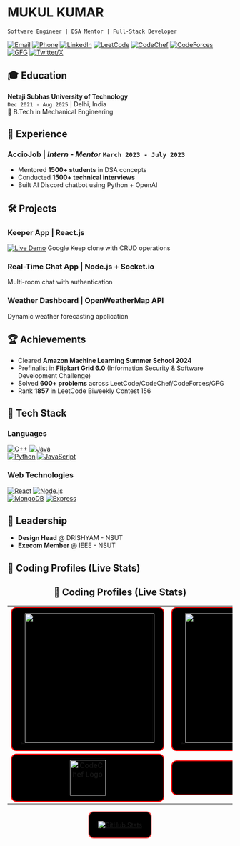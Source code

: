 #  MUKUL KUMAR 
`Software Engineer | DSA Mentor | Full-Stack Developer`

[![Email](https://img.shields.io/badge/techmukul001@gmail.com-EA4335?style=flat&logo=gmail&logoColor=white)](mailto:techmukul001@gmail.com)
[![Phone](https://img.shields.io/badge/+91_9891326275-25D366?style=flat&logo=whatsapp&logoColor=white)](tel:+919891326275)
[![LinkedIn](https://img.shields.io/badge/LinkedIn-0A66C2?style=flat&logo=linkedin&logoColor=white)](https://www.linkedin.com/in/mukul1811/)
[![LeetCode](https://img.shields.io/badge/LeetCode-FFA116?style=flat&logo=leetcode&logoColor=black)](https://leetcode.com/u/mukul18_11/)
[![CodeChef](https://img.shields.io/badge/CodeChef-5B4638?style=flat&logo=codechef&logoColor=white)](https://www.codechef.com/users/mukul_1811)
[![CodeForces](https://img.shields.io/badge/CodeForces-1F8ACB?style=flat&logo=codeforces&logoColor=white)](https://codeforces.com/profile/mukul18_11)
[![GFG](https://img.shields.io/badge/GeeksforGeeks-2F8D46?style=flat&logo=geeksforgeeks&logoColor=white)](https://www.geeksforgeeks.org/user/mukul18_11/)
[![Twitter/X](https://img.shields.io/badge/X-000000?style=flat&logo=x&logoColor=white)](https://x.com/mukul18_11)

## 🎓 Education
**Netaji Subhas University of Technology**  
`Dec 2021 - Aug 2025` | Delhi, India  
📌 B.Tech in Mechanical Engineering  

## 💼 Experience
### **AccioJob** | *Intern - Mentor* `March 2023 - July 2023`
- Mentored **1500+ students** in DSA concepts
- Conducted **1500+ technical interviews**  
- Built AI Discord chatbot using Python + OpenAI

## 🛠️ Projects
### **Keeper App** | React.js
[![Live Demo](https://img.shields.io/badge/Live_Demo-FF7139?style=flat&logo=vercel&logoColor=white)](#) 
Google Keep clone with CRUD operations

### **Real-Time Chat App** | Node.js + Socket.io
Multi-room chat with authentication

### **Weather Dashboard** | OpenWeatherMap API
Dynamic weather forecasting application

## 🏆 Achievements
- Cleared **Amazon Machine Learning Summer School 2024**
- Prefinalist in **Flipkart Grid 6.0** (Information Security & Software Development Challenge)
- Solved **600+ problems** across LeetCode/CodeChef/CodeForces/GFG
- Rank **1857** in LeetCode Biweekly Contest 156

## 🔧 Tech Stack
### **Languages**  
[![C++](https://img.shields.io/badge/C++-00599C?style=flat&logo=cplusplus&logoColor=white)]()
[![Java](https://img.shields.io/badge/Java-007396?style=flat&logo=java&logoColor=white)]()  
[![Python](https://img.shields.io/badge/Python-3776AB?style=flat&logo=python&logoColor=white)]()
[![JavaScript](https://img.shields.io/badge/JavaScript-F7DF1E?style=flat&logo=javascript&logoColor=black)]()

### **Web Technologies**  
[![React](https://img.shields.io/badge/React-61DAFB?style=flat&logo=react&logoColor=black)]()
[![Node.js](https://img.shields.io/badge/Node.js-339933?style=flat&logo=nodedotjs&logoColor=white)]()  
[![MongoDB](https://img.shields.io/badge/MongoDB-47A248?style=flat&logo=mongodb&logoColor=white)]()
[![Express](https://img.shields.io/badge/Express-000000?style=flat&logo=express&logoColor=white)]()

## 🎨 Leadership
- **Design Head** @ DRISHYAM - NSUT  
- **Execom Member** @ IEEE - NSUT  

## 🚀 Coding Profiles (Live Stats)

<h2 align="center">🚀 Coding Profiles (Live Stats)</h2>

<table align="center" cellspacing="20">
  <tr>
    <td>
      <div style="background-color:#000; border:2px solid red; padding:12px; border-radius:12px; width:315px; text-align:center;">
        <a href="https://leetcode.com/u/mukul18_11/">
          .
          <img src="https://leetcard.jacoblin.cool/mukul18_11?theme=dark&ext=heatmap" width="290"/>
        </a>
      </div>
    </td>
    <td>
      <div style="background-color:#000; border:2px solid red; padding:12px; border-radius:12px; width:315px; text-align:center;">
        <a href="https://codeforces.com/profile/mukul18_11">.
          <img src="https://codeforces-readme-stats.vercel.app/api/card?username=mukul18_11&theme=dracula" width="290"/>
        </a>
      </div>
    </td>
  </tr>

  <tr>
    <td>
      <div style="background-color:#000; border:2px solid red; padding:12px; border-radius:12px; width:315px; text-align:center;">
        <a href="https://www.codechef.com/users/mukul_1811">
          <img src="https://upload.wikimedia.org/wikipedia/commons/thumb/0/08/CodeChef_Logo.svg/1200px-CodeChef_Logo.svg.png" width="80" alt="CodeChef Logo"/>
        </a>
      </div>
    </td>
    <td>
      <div style="background-color:#000; border:2px solid red; padding:12px; border-radius:12px; width:315px; text-align:center;">
        <a href="https://www.geeksforgeeks.org/user/mukul18_11/">
          <img src="https://upload.wikimedia.org/wikipedia/commons/4/43/GeeksforGeeks.svg" width="50" alt="GFG Logo"/>
        </a>
      </div>
    </td>
  </tr>
</table>

<div align="center" style="margin: 0 auto; max-width: 100%;">
  <div style="background-color:#000; border:2px solid #FF4D4D; padding:20px; border-radius:12px; display: inline-block;">
    <a href="https://github.com/mukul18-11">
      <img src="https://github-readme-stats.vercel.app/api?username=mukul18-11&show_icons=true&theme=dark&hide_border=true" alt="GitHub Stats"/>
    </a>
  </div>
</div>
